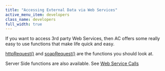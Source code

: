 ```yaml
---
title: "Accessing External Data via Web Services"
active_menu_item: developers
class_name: developers
full_width: true
---
```



If you want to access 3rd party Web Services, then AC offers some really easy to use functions that make life quick and easy.

[httpRequest()](../../../scripting-apis/client-api/soap-restful-ajax-calls/httprequest.htm) and [soapRequest()](../../../scripting-apis/client-api/soap-restful-ajax-calls/soaprequest.htm) are the functions you should look at.

Server Side functions are also available. See [Web Service Calls](../../../scripting-apis/server-side-api/ssj-object/web-service-calls/index.htm)

